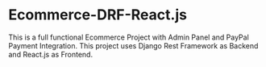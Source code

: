 # Ecommerce-DRF-React.js
This is a full functional Ecommerce Project with Admin Panel and PayPal Payment Integration. This project uses Django Rest Framework as Backend and React.js as Frontend. 
